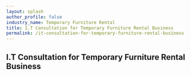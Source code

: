 ```yaml
---
layout: splash 
author_profile: false 
industry_name: Temporary Furniture Rental
title: I.T Consultation for Temporary Furniture Rental Business
permalink: /it-consultation-for-temporary-furniture-rental-business
---
```


## I.T Consultation for Temporary Furniture Rental Business